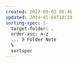 ```yaml
---
created: 2023-09-03 08:46
updated: 2024-05-04T10:20
sorting-spec: |-
  target-folder: .
  order-asc: a-z
  ... ∋ Folder Note
  %
  sortspec
---
```

